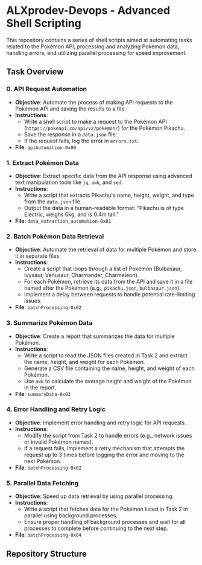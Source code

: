 # ALXprodev-Devops - Advanced Shell Scripting

This repository contains a series of shell scripts aimed at automating tasks related to the Pokémon API, processing and analyzing Pokémon data, handling errors, and utilizing parallel processing for speed improvement.

## Task Overview

### 0. API Request Automation
- **Objective**: Automate the process of making API requests to the Pokémon API and saving the results to a file.
- **Instructions**: 
  - Write a shell script to make a request to the Pokémon API (`https://pokeapi.co/api/v2/pokemon/`) for the Pokémon Pikachu.
  - Save the response in a `data.json` file.
  - If the request fails, log the error in `errors.txt`.
- **File**: `apiAutomation-0x00`

### 1. Extract Pokémon Data
- **Objective**: Extract specific data from the API response using advanced text manipulation tools like `jq`, `awk`, and `sed`.
- **Instructions**:
  - Write a script that extracts Pikachu's name, height, weight, and type from the `data.json` file.
  - Output the data in a human-readable format: "Pikachu is of type Electric, weighs 6kg, and is 0.4m tall."
- **File**: `data_extraction_automation-0x01`

### 2. Batch Pokémon Data Retrieval
- **Objective**: Automate the retrieval of data for multiple Pokémon and store it in separate files.
- **Instructions**:
  - Create a script that loops through a list of Pokémon (Bulbasaur, Ivysaur, Venusaur, Charmander, Charmeleon).
  - For each Pokémon, retrieve its data from the API and save it in a file named after the Pokémon (e.g., `pikachu.json`, `bulbasaur.json`).
  - Implement a delay between requests to handle potential rate-limiting issues.
- **File**: `batchProcessing-0x02`

### 3. Summarize Pokémon Data
- **Objective**: Create a report that summarizes the data for multiple Pokémon.
- **Instructions**:
  - Write a script to read the JSON files created in Task 2 and extract the name, height, and weight for each Pokémon.
  - Generate a CSV file containing the name, height, and weight of each Pokémon.
  - Use `awk` to calculate the average height and weight of the Pokémon in the report.
- **File**: `summaryData-0x03`

### 4. Error Handling and Retry Logic
- **Objective**: Implement error handling and retry logic for API requests.
- **Instructions**:
  - Modify the script from Task 2 to handle errors (e.g., network issues or invalid Pokémon names).
  - If a request fails, implement a retry mechanism that attempts the request up to 3 times before logging the error and moving to the next Pokémon.
- **File**: `batchProcessing-0x02`

### 5. Parallel Data Fetching
- **Objective**: Speed up data retrieval by using parallel processing.
- **Instructions**:
  - Write a script that fetches data for the Pokémon listed in Task 2 in parallel using background processes.
  - Ensure proper handling of background processes and wait for all processes to complete before continuing to the next step.
- **File**: `batchProcessing-0x04`

## Repository Structure
